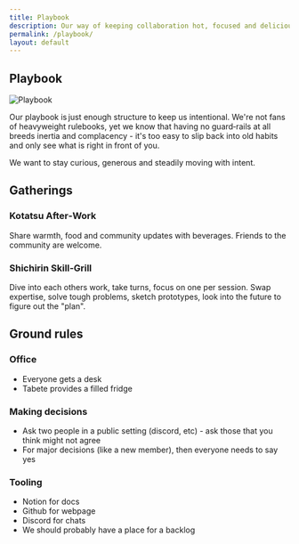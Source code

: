 ```yaml
---
title: Playbook
description: Our way of keeping collaboration hot, focused and deliciously informal.
permalink: /playbook/
layout: default
---
```



## Playbook

<p class="brand-wrapper">
  <img src="{{ site.baseurl }}/assets/img/playbook_ico.png" alt="Playbook" class="brand-mark">
</p>

Our playbook is just enough structure to keep us intentional.
We're not fans of heavyweight rulebooks, yet we know that having no guard‑rails at all breeds inertia and complacency - it's too easy to slip back into old habits and only see what is right in front of you.

We want to stay curious, generous and steadily moving with intent.

## Gatherings

### Kotatsu After‑Work
Share warmth, food and community updates with beverages.
Friends to the community are welcome.

### Shichirin Skill‑Grill
Dive into each others work, take turns, focus on one per session.
Swap expertise, solve tough problems, sketch prototypes, look into the future to figure out the "plan".

## Ground rules

### Office
- Everyone gets a desk
- Tabete provides a filled fridge

### Making decisions
- Ask two people in a public setting (discord, etc) - ask those that you think might not agree
- For major decisions (like a new member), then everyone needs to say yes

### Tooling
- Notion for docs
- Github for webpage
- Discord for chats
- We should probably have a place for a backlog
